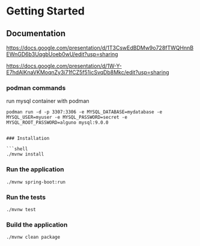 # Getting Started

## Documentation

https://docs.google.com/presentation/d/1T3CswEdBDMw9o728fTWQHnnBEWnGD6b3UqgbUoeb0wU/edit?usp=sharing

https://docs.google.com/presentation/d/1W-Y-E7hdAlKnaVKMoqnZy3i71fCZ5f51icSvqDb8Mkc/edit?usp=sharing

### podman commands

run mysql container with podman

```shell
podman run -d -p 3307:3306 -e MYSQL_DATABASE=mydatabase -e MYSQL_USER=myuser -e MYSQL_PASSWORD=secret -e MYSQL_ROOT_PASSWORD=alguno mysql:9.0.0
```

```shell

### Installation

```shell
./mvnw install
```

### Run the application

```shell
./mvnw spring-boot:run
```

### Run the tests

```shell
./mvnw test
```

### Build the application

```shell
./mvnw clean package
```



